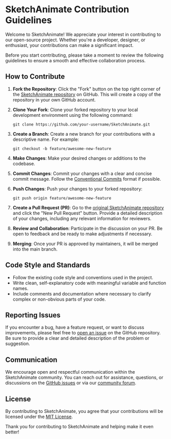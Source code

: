 # SketchAnimate Contribution Guidelines

Welcome to SketchAnimate! We appreciate your interest in contributing to our open-source project. Whether you're a developer, designer, or enthusiast, your contributions can make a significant impact.

Before you start contributing, please take a moment to review the following guidelines to ensure a smooth and effective collaboration process.

## How to Contribute

1. **Fork the Repository**: Click the "Fork" button on the top right corner of the [SketchAnimate repository](https://github.com/Vidoux/SketchAnimate) on GitHub. This will create a copy of the repository in your own GitHub account.

2. **Clone Your Fork**: Clone your forked repository to your local development environment using the following command:
   ```
   git clone https://github.com/your-username/SketchAnimate.git
   ```

3. **Create a Branch**: Create a new branch for your contributions with a descriptive name. For example:
   ```
   git checkout -b feature/awesome-new-feature
   ```

4. **Make Changes**: Make your desired changes or additions to the codebase.

5. **Commit Changes**: Commit your changes with a clear and concise commit message. Follow the [Conventional Commits](https://www.conventionalcommits.org/en/v1.0.0/) format if possible.

6. **Push Changes**: Push your changes to your forked repository:
   ```
   git push origin feature/awesome-new-feature
   ```

7. **Create a Pull Request (PR)**: Go to the [original SketchAnimate repository](https://github.com/Vidoux/SketchAnimate) and click the "New Pull Request" button. Provide a detailed description of your changes, including any relevant information for reviewers.

8. **Review and Collaboration**: Participate in the discussion on your PR. Be open to feedback and be ready to make adjustments if necessary.

9. **Merging**: Once your PR is approved by maintainers, it will be merged into the main branch.

## Code Style and Standards

- Follow the existing code style and conventions used in the project.
- Write clean, self-explanatory code with meaningful variable and function names.
- Include comments and documentation where necessary to clarify complex or non-obvious parts of your code.

## Reporting Issues

If you encounter a bug, have a feature request, or want to discuss improvements, please feel free to [open an issue](https://github.com/Vidoux/SketchAnimate/issues) on the GitHub repository. Be sure to provide a clear and detailed description of the problem or suggestion.

## Communication

We encourage open and respectful communication within the SketchAnimate community. You can reach out for assistance, questions, or discussions on the [GitHub issues](https://github.com/Vidoux/SketchAnimate/issues) or via our [community forum](https://community.sketchanimate.com).

## License

By contributing to SketchAnimate, you agree that your contributions will be licensed under the [MIT License](LICENSE).

Thank you for contributing to SketchAnimate and helping make it even better!
